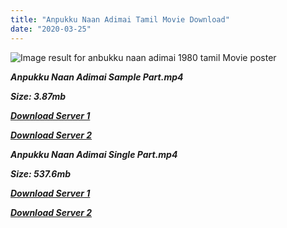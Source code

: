 ```yaml
---
title: "Anpukku Naan Adimai Tamil Movie Download"
date: "2020-03-25"
---
```


![Image result for anbukku naan adimai 1980 tamil Movie poster](https://m.media-amazon.com/images/M/MV5BYzE1ZWVmMDItMGZmZi00OTEzLTlkNzAtMjBiMWEwNzczMjgwXkEyXkFqcGdeQXVyMzU0NzkwMDg@._V1_UY268_CR2,0,182,268_AL_.jpg)

**_Anpukku Naan Adimai Sample Part.mp4_**

**_Size: 3.87mb_**

**_[Download Server 1](http://b5.wetransfer.vip/files/{b8ae04a0e9ab0f9e64837bab03a252825878f388f00779843f60cec38aa445db}20Actor{b8ae04a0e9ab0f9e64837bab03a252825878f388f00779843f60cec38aa445db}20Hits{b8ae04a0e9ab0f9e64837bab03a252825878f388f00779843f60cec38aa445db}20Collection/Rajinikanth{b8ae04a0e9ab0f9e64837bab03a252825878f388f00779843f60cec38aa445db}20Movies{b8ae04a0e9ab0f9e64837bab03a252825878f388f00779843f60cec38aa445db}20Collection/Rajinikanth{b8ae04a0e9ab0f9e64837bab03a252825878f388f00779843f60cec38aa445db}20Classic{b8ae04a0e9ab0f9e64837bab03a252825878f388f00779843f60cec38aa445db}20Collection/Anpukku{b8ae04a0e9ab0f9e64837bab03a252825878f388f00779843f60cec38aa445db}20Naan{b8ae04a0e9ab0f9e64837bab03a252825878f388f00779843f60cec38aa445db}20Adimai{b8ae04a0e9ab0f9e64837bab03a252825878f388f00779843f60cec38aa445db}20(1980)/Anpukku{b8ae04a0e9ab0f9e64837bab03a252825878f388f00779843f60cec38aa445db}20Naan{b8ae04a0e9ab0f9e64837bab03a252825878f388f00779843f60cec38aa445db}20Adimai{b8ae04a0e9ab0f9e64837bab03a252825878f388f00779843f60cec38aa445db}20{b8ae04a0e9ab0f9e64837bab03a252825878f388f00779843f60cec38aa445db}20Sample{b8ae04a0e9ab0f9e64837bab03a252825878f388f00779843f60cec38aa445db}20HD.mp4)_**

**_[Download Server 2](http://b5.wetransfer.vip/files/{b8ae04a0e9ab0f9e64837bab03a252825878f388f00779843f60cec38aa445db}20Actor{b8ae04a0e9ab0f9e64837bab03a252825878f388f00779843f60cec38aa445db}20Hits{b8ae04a0e9ab0f9e64837bab03a252825878f388f00779843f60cec38aa445db}20Collection/Rajinikanth{b8ae04a0e9ab0f9e64837bab03a252825878f388f00779843f60cec38aa445db}20Movies{b8ae04a0e9ab0f9e64837bab03a252825878f388f00779843f60cec38aa445db}20Collection/Rajinikanth{b8ae04a0e9ab0f9e64837bab03a252825878f388f00779843f60cec38aa445db}20Classic{b8ae04a0e9ab0f9e64837bab03a252825878f388f00779843f60cec38aa445db}20Collection/Anpukku{b8ae04a0e9ab0f9e64837bab03a252825878f388f00779843f60cec38aa445db}20Naan{b8ae04a0e9ab0f9e64837bab03a252825878f388f00779843f60cec38aa445db}20Adimai{b8ae04a0e9ab0f9e64837bab03a252825878f388f00779843f60cec38aa445db}20(1980)/Anpukku{b8ae04a0e9ab0f9e64837bab03a252825878f388f00779843f60cec38aa445db}20Naan{b8ae04a0e9ab0f9e64837bab03a252825878f388f00779843f60cec38aa445db}20Adimai{b8ae04a0e9ab0f9e64837bab03a252825878f388f00779843f60cec38aa445db}20{b8ae04a0e9ab0f9e64837bab03a252825878f388f00779843f60cec38aa445db}20Sample{b8ae04a0e9ab0f9e64837bab03a252825878f388f00779843f60cec38aa445db}20HD.mp4)_**

**_Anpukku Naan Adimai Single Part.mp4_**

**_Size: 537.6mb_**

**_[Download Server 1](http://b5.wetransfer.vip/files/{b8ae04a0e9ab0f9e64837bab03a252825878f388f00779843f60cec38aa445db}20Actor{b8ae04a0e9ab0f9e64837bab03a252825878f388f00779843f60cec38aa445db}20Hits{b8ae04a0e9ab0f9e64837bab03a252825878f388f00779843f60cec38aa445db}20Collection/Rajinikanth{b8ae04a0e9ab0f9e64837bab03a252825878f388f00779843f60cec38aa445db}20Movies{b8ae04a0e9ab0f9e64837bab03a252825878f388f00779843f60cec38aa445db}20Collection/Rajinikanth{b8ae04a0e9ab0f9e64837bab03a252825878f388f00779843f60cec38aa445db}20Classic{b8ae04a0e9ab0f9e64837bab03a252825878f388f00779843f60cec38aa445db}20Collection/Anpukku{b8ae04a0e9ab0f9e64837bab03a252825878f388f00779843f60cec38aa445db}20Naan{b8ae04a0e9ab0f9e64837bab03a252825878f388f00779843f60cec38aa445db}20Adimai{b8ae04a0e9ab0f9e64837bab03a252825878f388f00779843f60cec38aa445db}20(1980)/Anpukku{b8ae04a0e9ab0f9e64837bab03a252825878f388f00779843f60cec38aa445db}20Naan{b8ae04a0e9ab0f9e64837bab03a252825878f388f00779843f60cec38aa445db}20Adimai{b8ae04a0e9ab0f9e64837bab03a252825878f388f00779843f60cec38aa445db}20{b8ae04a0e9ab0f9e64837bab03a252825878f388f00779843f60cec38aa445db}20Single{b8ae04a0e9ab0f9e64837bab03a252825878f388f00779843f60cec38aa445db}20Part{b8ae04a0e9ab0f9e64837bab03a252825878f388f00779843f60cec38aa445db}20HD.mp4)_**

**_[Download Server 2](http://b5.wetransfer.vip/files/{b8ae04a0e9ab0f9e64837bab03a252825878f388f00779843f60cec38aa445db}20Actor{b8ae04a0e9ab0f9e64837bab03a252825878f388f00779843f60cec38aa445db}20Hits{b8ae04a0e9ab0f9e64837bab03a252825878f388f00779843f60cec38aa445db}20Collection/Rajinikanth{b8ae04a0e9ab0f9e64837bab03a252825878f388f00779843f60cec38aa445db}20Movies{b8ae04a0e9ab0f9e64837bab03a252825878f388f00779843f60cec38aa445db}20Collection/Rajinikanth{b8ae04a0e9ab0f9e64837bab03a252825878f388f00779843f60cec38aa445db}20Classic{b8ae04a0e9ab0f9e64837bab03a252825878f388f00779843f60cec38aa445db}20Collection/Anpukku{b8ae04a0e9ab0f9e64837bab03a252825878f388f00779843f60cec38aa445db}20Naan{b8ae04a0e9ab0f9e64837bab03a252825878f388f00779843f60cec38aa445db}20Adimai{b8ae04a0e9ab0f9e64837bab03a252825878f388f00779843f60cec38aa445db}20(1980)/Anpukku{b8ae04a0e9ab0f9e64837bab03a252825878f388f00779843f60cec38aa445db}20Naan{b8ae04a0e9ab0f9e64837bab03a252825878f388f00779843f60cec38aa445db}20Adimai{b8ae04a0e9ab0f9e64837bab03a252825878f388f00779843f60cec38aa445db}20{b8ae04a0e9ab0f9e64837bab03a252825878f388f00779843f60cec38aa445db}20Single{b8ae04a0e9ab0f9e64837bab03a252825878f388f00779843f60cec38aa445db}20Part{b8ae04a0e9ab0f9e64837bab03a252825878f388f00779843f60cec38aa445db}20HD.mp4)_**
